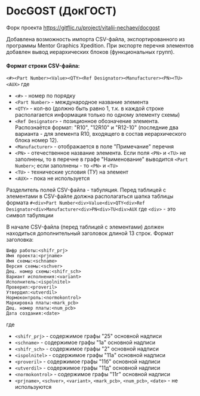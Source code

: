 # DocGOST (ДокГОСТ)
Форк проекта https://gitflic.ru/project/vitalii-nechaev/docgost

Добавлена возможность импорта CSV-файла, экспортированного из программы Mentor Graphics Xpedition.
При экспорте перечня элементов добавлен вывод иерархических блоков (функциональных групп).

#### Формат строки CSV-файла:
`<#><Part Number><Value><QTY><Ref Designator><Manufacturer><PN><TU><AUX>`
где 
- `<#>` - номер по порядку
- `<Part Number>` - международное название элемента
- `<QTY>` - кол-во (должно быть равно 1, т.к. в каждой строке располагается информация только по одному элементу схемы)
- `<Ref Designator>` - позиционное обозначение элемента. Распознаётся формат: "R10", "12R10" и "R12-10" (последние два варианта - для элемента R10, входящего в состав иерархического блока номер 12).
- `<Manufacturer>` - отображается в поле "Примечание" перечня
- `<PN>` - отечественное название элемента. Если поля `<PN>` и `<TU>` не заполнены, то в перечне в графе "Наименование" выводится `<Part Number>`; если заполнены - то `<PN>` и `<TU>`
- `<TU>` - технические условия (ТУ) на элемент
- `<AUX>` - пока не используется

Разделитель полей CSV-файла - табуляция.
Перед таблицей с элементами в CSV-файле должна располагаться шапка таблицы формата
`#<div>Part Number<div>Value<div>QTY<div>Ref Designator<div>Manufacturer<div>PN<div>TU<div>AUX`
где `<div>` - это символ табуляции

В начале CSV-файла (перед таблицей с элементами) должен находиться дополнительный заголовок длиной 13 строк.
Формат заголовка:
```
Шифр работы:<shifr_prj>
Имя проекта:<prjname>
Имя схемы:<schname>
Версия схемы:<schver>
Дец. номер схемы:<shifr_sch>
Вариант исполнения:<variant>
Исполнитель:<ispolnitel>
Проверил:<proveril>
Утвердил:<utverdil>
Нормоконтроль:<normokontrol>
Маркировка платы:<mark_pcb>
Дец. номер платы:<num_pcb>
Дата создания:<date>
```
где
- `<shifr_prj>` - содержимое графы "25" основной надписи
- `<schname>` - содержимое графы "1а" основной надписи
- `<shifr_sch>` - содержимое графы "2" основной надписи
- `<ispolnitel>` - содержимое графы "11а" основной надписи
- `<proveril>` - содержимое графы "11б" основной надписи
- `<utverdil>` - содержимое графы "11д" основной надписи
- `<normokontrol>` - содержимое графы "11г" основной надписи
- `<prjname>`, `<schver>`, `<variant>`, `<mark_pcb>`, `<num_pcb>`, `<date>` - не используются
